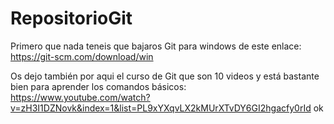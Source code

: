 # RepositorioGit

Primero que nada teneis que bajaros Git para windows de este enlace: https://git-scm.com/download/win

Os dejo también por aqui el curso de Git que son 10 videos y está bastante bien para aprender los comandos básicos: https://www.youtube.com/watch?v=zH3I1DZNovk&index=1&list=PL9xYXqvLX2kMUrXTvDY6GI2hgacfy0rId
ok

